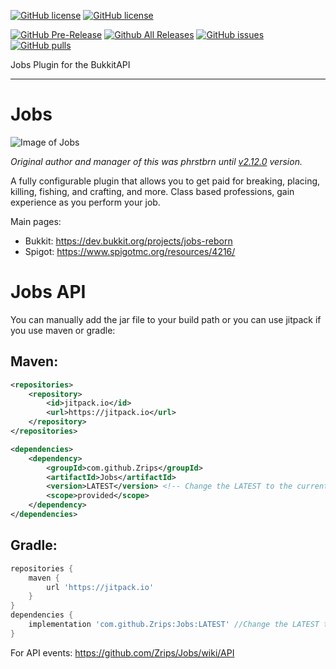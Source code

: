 [![GitHub license](https://img.shields.io/badge/license-Apache-brightgreen.svg)](https://github.com/Zrips/Jobs/blob/master/LICENSE-Apache.txt) [![GitHub license](https://img.shields.io/badge/license-GNU--GPL-brightgreen.svg)](https://github.com/Zrips/Jobs/blob/master/LICENSE-GNU-GPL.txt)

[![GitHub Pre-Release](https://img.shields.io/github/release-pre/Zrips/Jobs.svg)](https://github.com/Zrips/Jobs/releases) [![Github All Releases](https://img.shields.io/github/downloads/Zrips/Jobs/total.svg)](https://github.com/Zrips/Jobs/releases)
[![GitHub issues](https://img.shields.io/github/issues/Zrips/Jobs.svg)](https://github.com/Zrips/Jobs/issues) [![GitHub pulls](https://img.shields.io/github/issues-pr/Zrips/Jobs.svg)](https://github.com/Zrips/Jobs/pulls)

Jobs Plugin for the BukkitAPI
***

# Jobs
![Image of Jobs](https://proxy.spigotmc.org/da30c0fefd44c6de51f2a8af16b15071184a4b3b?url=http%3A%2F%2Fltcraft.lt%2Fwp-content%2Fuploads%2F2016%2F06%2Fnewlogo5.jpg)

_Original author and manager of this was phrstbrn until [v2.12.0](https://dev.bukkit.org/projects/jobs/files/808311) version._

A fully configurable plugin that allows you to get paid for breaking, placing, killing, fishing, and crafting, and more. Class based professions, gain experience as you perform your job.

Main pages:
- Bukkit: https://dev.bukkit.org/projects/jobs-reborn
- Spigot: https://www.spigotmc.org/resources/4216/

# Jobs API
You can manually add the jar file to your build path or you can use jitpack if you use maven or gradle:
## Maven:
```xml
<repositories>
    <repository>
        <id>jitpack.io</id>
        <url>https://jitpack.io</url>
    </repository>
</repositories>

<dependencies>
    <dependency>
        <groupId>com.github.Zrips</groupId>
        <artifactId>Jobs</artifactId>
        <version>LATEST</version> <!-- Change the LATEST to the current version of jobs -->
        <scope>provided</scope>
    </dependency>
</dependencies>
```
## Gradle:
```gradle
repositories {
    maven { 
        url 'https://jitpack.io' 
    }
}
dependencies {
    implementation 'com.github.Zrips:Jobs:LATEST' //Change the LATEST to the current version of jobs
}
```

For API events: https://github.com/Zrips/Jobs/wiki/API
